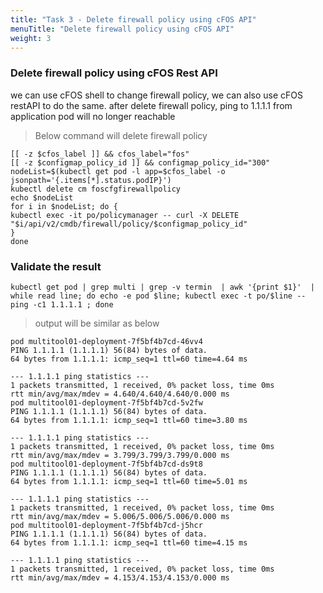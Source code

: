 ```yaml
---
title: "Task 3 - Delete firewall policy using cFOS API"
menuTitle: "Delete firewall policy using cFOS API"
weight: 3
---
```


### Delete firewall policy using cFOS Rest API

we can use cFOS shell to change firewall policy, we can also use cFOS restAPI to do the same. 
after delete firewall policy, ping to 1.1.1.1 from application pod will no longer reachable

> Below command will delete firewall policy 

```
[[ -z $cfos_label ]] && cfos_label="fos"
[[ -z $configmap_policy_id ]] && configmap_policy_id="300"
nodeList=$(kubectl get pod -l app=$cfos_label -o jsonpath='{.items[*].status.podIP}')
kubectl delete cm foscfgfirewallpolicy
echo $nodeList
for i in $nodeList; do {
kubectl exec -it po/policymanager -- curl -X DELETE "$i/api/v2/cmdb/firewall/policy/$configmap_policy_id"
}
done
```

### Validate the result

```
kubectl get pod | grep multi | grep -v termin  | awk '{print $1}'  | while read line; do echo -e pod $line; kubectl exec -t po/$line -- ping -c1 1.1.1.1 ; done
```

> output will be similar as below

```
pod multitool01-deployment-7f5bf4b7cd-46vv4
PING 1.1.1.1 (1.1.1.1) 56(84) bytes of data.
64 bytes from 1.1.1.1: icmp_seq=1 ttl=60 time=4.64 ms

--- 1.1.1.1 ping statistics ---
1 packets transmitted, 1 received, 0% packet loss, time 0ms
rtt min/avg/max/mdev = 4.640/4.640/4.640/0.000 ms
pod multitool01-deployment-7f5bf4b7cd-5v2fw
PING 1.1.1.1 (1.1.1.1) 56(84) bytes of data.
64 bytes from 1.1.1.1: icmp_seq=1 ttl=60 time=3.80 ms

--- 1.1.1.1 ping statistics ---
1 packets transmitted, 1 received, 0% packet loss, time 0ms
rtt min/avg/max/mdev = 3.799/3.799/3.799/0.000 ms
pod multitool01-deployment-7f5bf4b7cd-ds9t8
PING 1.1.1.1 (1.1.1.1) 56(84) bytes of data.
64 bytes from 1.1.1.1: icmp_seq=1 ttl=60 time=5.01 ms

--- 1.1.1.1 ping statistics ---
1 packets transmitted, 1 received, 0% packet loss, time 0ms
rtt min/avg/max/mdev = 5.006/5.006/5.006/0.000 ms
pod multitool01-deployment-7f5bf4b7cd-j5hcr
PING 1.1.1.1 (1.1.1.1) 56(84) bytes of data.
64 bytes from 1.1.1.1: icmp_seq=1 ttl=60 time=4.15 ms

--- 1.1.1.1 ping statistics ---
1 packets transmitted, 1 received, 0% packet loss, time 0ms
rtt min/avg/max/mdev = 4.153/4.153/4.153/0.000 ms
```
